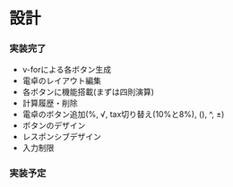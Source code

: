 # 設計
### 実装完了
- v-forによる各ボタン生成
- 電卓のレイアウト編集
- 各ボタンに機能搭載(まずは四則演算)
- 計算履歴・削除
- 電卓のボタン追加(%, √, tax切り替え(10%と8%), (), ^, ±)
- ボタンのデザイン
- レスポンシブデザイン
- 入力制限
### 実装予定
